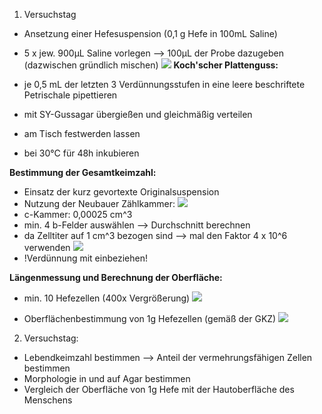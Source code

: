 1. Versuchstag
- Ansetzung einer Hefesuspension (0,1 g Hefe in 100mL Saline)

- 5 x jew. 900µL Saline vorlegen --> 100µL der Probe dazugeben (dazwischen gründlich mischen)
![](Pasted%20image%2020241104093409.png)
**Koch'scher Plattenguss:**
- je 0,5 mL der letzten 3 Verdünnungsstufen in eine leere beschriftete Petrischale pipettieren 
- mit SY-Gussagar übergießen und gleichmäßig verteilen 
- am Tisch festwerden lassen
- bei 30°C für 48h inkubieren 


**Bestimmung der Gesamtkeimzahl:**
- Einsatz der kurz gevortexte Originalsuspension
- Nutzung der Neubauer Zählkammer:
![](Pasted%20image%2020241017154840.png)
- c-Kammer: 0,00025 cm^3
- min. 4 b-Felder auswählen --> Durchschnitt berechnen
- da Zelltiter auf 1 cm^3 bezogen sind --> mal den Faktor 4 x 10^6 verwenden 
![](Pasted%20image%2020241017155402.png)
- !Verdünnung mit einbeziehen!


**Längenmessung und Berechnung der Oberfläche:**
- min. 10 Hefezellen (400x Vergrößerung)
![](Pasted%20image%2020241017155802.png)

- Oberflächenbestimmung von 1g Hefezellen (gemäß der GKZ)
![](Pasted%20image%2020241017160146.png)

2. Versuchstag:
- Lebendkeimzahl bestimmen
--> Anteil der vermehrungsfähigen Zellen bestimmen
- Morphologie in und auf Agar bestimmen
- Vergleich der Oberfläche von 1g Hefe mit der Hautoberfläche des Menschens